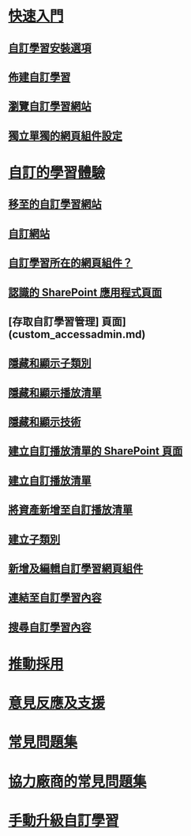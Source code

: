 # [快速入門](index.md)
## [自訂學習安裝選項](custom_setupoptions.md)
## [佈建自訂學習](custom_provision.md)
## [瀏覽自訂學習網站](custom_exploresite.md)
## [獨立單獨的網頁組件設定](custom_manualsetup.md)
# [自訂的學習體驗](custom_overview.md)
## [移至的自訂學習網站](custom_goto.md)
## [自訂網站](custom_edithelp.md)
## [自訂學習所在的網頁組件？](custom_whereiswebpart.md)
## [認識的 SharePoint 應用程式頁面](custom_apppages.md)
## [存取自訂學習管理] 頁面](custom_accessadmin.md)
## [隱藏和顯示子類別](custom_hideshowsub.md)
## [隱藏和顯示播放清單](custom_hideshowplaylists.md)
## [隱藏和顯示技術](custom_hideshowtech.md)
## [建立自訂播放清單的 SharePoint 頁面](custom_createnewpage.md)
## [建立自訂播放清單](custom_createnewplaylist.md)
## [將資產新增至自訂播放清單](custom_addassets.md)
## [建立子類別](custom_createnewcat.md)
## [新增及編輯自訂學習網頁組件](custom_addwebpart.md)
## [連結至自訂學習內容](custom_linking.md)
## [搜尋自訂學習內容](custom_search.md)
# [推動採用](driveadoption.md)
# [意見反應及支援](feedback.md)
# [常見問題集](faq.md)
# [協力廠商的常見問題集](custom_partner.md)
# [手動升級自訂學習](custom_upgrade.md)

